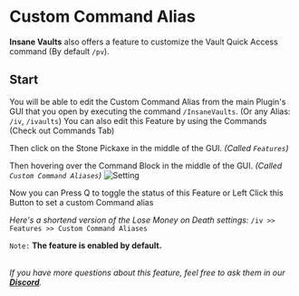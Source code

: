 # Custom Command Alias
**Insane Vaults** also offers a feature to customize the Vault Quick Access command (By default `/pv`).
<br>

## Start
You will be able to edit the Custom Command Alias from the main Plugin's GUI that you open by executing the command `/InsaneVaults`. (Or any Alias: `/iv`, `/ivaults`)
You can also edit this Feature by using the Commands (Check out Commands Tab)
<br>

Then click on the Stone Pickaxe in the middle of the GUI. *(Called `Features`)*
<br>

Then hovering over the Command Block in the middle of the GUI. *(Called `Custom Command Aliases`)*
![Setting](https://imgur.com/4SShu4v.png)
<br>

Now you can Press Q to toggle the status of this Feature or Left Click this Button
to set a custom Command alias
<br>

*Here's a shortend version of the Lose Money on Death settings:*
`/iv >> Features >> Custom Command Aliases`
<br>

`Note:` **The feature is enabled by default.**
<br>
<br>

_If you have more questions about this feature, feel free to ask them in our **[Discord](https://discord.gg/3JuHDm8)**._

